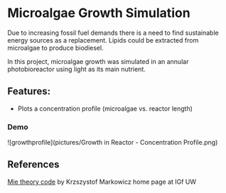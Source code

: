 # Microalgae Growth Simulation
Due to increasing fossil fuel demands there is a need to find sustainable energy sources as a replacement. Lipids could be extracted from microalgae to produce biodiesel.

In this project, microalgae growth was simulated in an annular photobioreactor using light as its main nutrient.

## Features:
- Plots a concentration profile (microalgae vs. reactor length)

### Demo
![growthprofile](pictures/Growth in Reactor - Concentration Profile.png)

## References
[Mie theory code](http://scatterlib.wikidot.com/mie) by Krzszystof Markowicz home page at IGf UW
